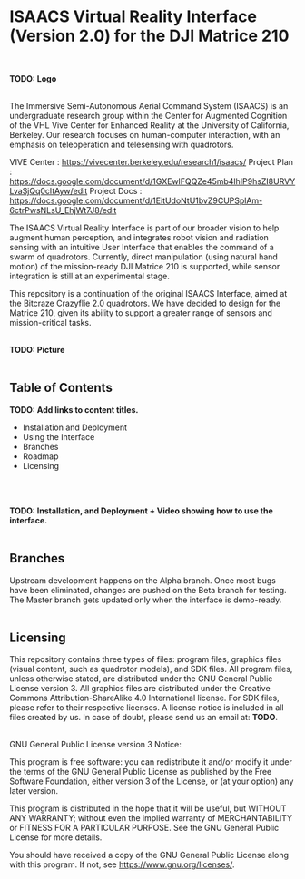 # ISAACS Virtual Reality Interface (Version 2.0) for the DJI Matrice 210
<br>

**TODO: Logo**
<br>
<br>

The Immersive Semi-Autonomous Aerial Command System (ISAACS) is an undergraduate research group within the Center for Augmented Cognition of the VHL Vive Center for Enhanced Reality at the University of California, Berkeley. Our research focuses on human-computer interaction, with an emphasis on teleoperation and telesensing with quadrotors.

VIVE Center  : https://vivecenter.berkeley.edu/research1/isaacs/
Project Plan : https://docs.google.com/document/d/1GXEwlFQQZe45mb4lhIP9hsZI8URVYLvaSjQq0cltAyw/edit
Project Docs : https://docs.google.com/document/d/1EitUdoNtU1bvZ9CUPSplAm-6ctrPwsNLsU_EhjWt7J8/edit
<br>

The ISAACS Virtual Reality Interface is part of our broader vision to help augment human perception, and integrates robot vision and radiation sensing with an intuitive User Interface that enables the command of a swarm of quadrotors. Currently, direct manipulation (using natural hand motion) of the mission-ready DJI Matrice 210 is supported, while sensor integration is still at an experimental stage.
<br>

This repository is a continuation of the original ISAACS Interface, aimed at the Bitcraze Crazyflie 2.0 quadrotors. We have decided to design for the Matrice 210, given its ability to support a greater range of sensors and mission-critical tasks.
<br>
<br>

**TODO: Picture**
<br>
<br>


## Table of Contents
**TODO: Add links to content titles.**
* Installation and Deployment
* Using the Interface
* Branches
* Roadmap
* Licensing
<br>
<br>

**TODO: Installation, and Deployment + Video showing how to use the interface.**
<br>
<br>

## Branches
Upstream development happens on the Alpha branch. Once most bugs have been eliminated, changes are pushed on the Beta branch for testing. The Master branch gets updated only when the interface is demo-ready.
<br>
<br>

## Licensing
This repository contains three types of files: program files, graphics files (visual content, such as quadrotor models), and SDK files. All program files, unless otherwise stated, are distributed under the GNU General Public License version 3. All graphics files are distributed under the Creative Commons Attribution-ShareAlike 4.0 International license. For SDK files, please refer to their respective licenses. A license notice is included in all files created by us. In case of doubt, please send us an email at: **TODO**.
<br>
<br>

GNU General Public License version 3 Notice:
<br>

This program is free software: you can redistribute it and/or modify
it under the terms of the GNU General Public License as published by
the Free Software Foundation, either version 3 of the License, or
(at your option) any later version.
<br>

This program is distributed in the hope that it will be useful,
but WITHOUT ANY WARRANTY; without even the implied warranty of
MERCHANTABILITY or FITNESS FOR A PARTICULAR PURPOSE.  See the
GNU General Public License for more details.
<br>

You should have received a copy of the GNU General Public License
along with this program.  If not, see <https://www.gnu.org/licenses/>.
